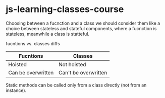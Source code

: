 # js-learning-classes-course

Choosing between a fucnction and a class we should consider them like a choice between stateless and stateful components, where a fucnction is stateless, meanwhile a class is statteful.

fucntions vs. classes diffs

|Fucntions | Classes|
|-|-|
|Hoisted | Not hoisted|
|Can be overwritten | Can't be overwritten|

Static methods can be called only from a class directly (not from an instance).






